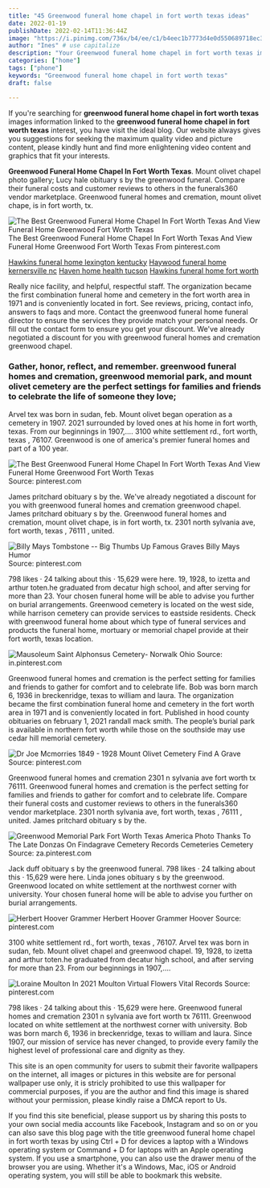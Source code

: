 ```yaml
---
title: "45 Greenwood funeral home chapel in fort worth texas ideas"
date: 2022-01-19
publishDate: 2022-02-14T11:36:44Z
image: "https://i.pinimg.com/736x/b4/ee/c1/b4eec1b7773d4e0d550689718ec3709c.jpg"
author: "Ines" # use capitalize
description: "Your Greenwood funeral home chapel in fort worth texas images are ready in this website. Greenwood funeral home chapel in fort worth texas are a topic that is being searched for and liked by netizens today. You can Get the Greenwood funeral home chapel in fort worth texas files here. Find and Download all royalty-free photos and vectors."
categories: ["home"]
tags: ["phone"]
keywords: "Greenwood funeral home chapel in fort worth texas"
draft: false

---
```


If you're searching for **greenwood funeral home chapel in fort worth texas** images information linked to the **greenwood funeral home chapel in fort worth texas** interest, you have visit the ideal  blog.  Our website always  gives you  suggestions  for seeking  the maximum  quality video and picture  content, please kindly hunt and find more enlightening video content and graphics  that fit your interests.

**Greenwood Funeral Home Chapel In Fort Worth Texas**. Mount olivet chapel photo gallery; Lucy hale obituary s by the greenwood funeral. Compare their funeral costs and customer reviews to others in the funerals360 vendor marketplace. Greenwood funeral homes and cremation, mount olivet chape, is in fort worth, tx.

![The Best Greenwood Funeral Home Chapel In Fort Worth Texas And View Funeral Home Greenwood Fort Worth Texas](https://i.pinimg.com/originals/fe/c1/c3/fec1c34ddbc145cb0eb36ac041ec9490.jpg "The Best Greenwood Funeral Home Chapel In Fort Worth Texas And View Funeral Home Greenwood Fort Worth Texas")
The Best Greenwood Funeral Home Chapel In Fort Worth Texas And View Funeral Home Greenwood Fort Worth Texas From pinterest.com

[Hawkins funeral home lexington kentucky](/hawkins-funeral-home-lexington-kentucky/)
[Haywood funeral home kernersville nc](/haywood-funeral-home-kernersville-nc/)
[Haven home health tucson](/haven-home-health-tucson/)
[Hawkins funeral home fort worth](/hawkins-funeral-home-fort-worth/)

Really nice facility, and helpful, respectful staff. The organization became the first combination funeral home and cemetery in the fort worth area in 1971 and is conveniently located in fort. See reviews, pricing, contact info, answers to faqs and more. Contact the greenwood funeral home funeral director to ensure the services they provide match your personal needs. Or fill out the contact form to ensure you get your discount. We&#039;ve already negotiated a discount for you with greenwood funeral homes and cremation greenwood chapel.

### Gather, honor, reflect, and remember. greenwood funeral homes and cremation, greenwood memorial park, and mount olivet cemetery are the perfect settings for families and friends to celebrate the life of someone they love;

Arvel tex was born in sudan, feb. Mount olivet began operation as a cemetery in 1907. 2021 surrounded by loved ones at his home in fort worth, texas. From our beginnings in 1907,…. 3100 white settlement rd., fort worth, texas , 76107. Greenwood is one of america&#039;s premier funeral homes and part of a 100 year.


![The Best Greenwood Funeral Home Chapel In Fort Worth Texas And View Funeral Home Greenwood Fort Worth Texas](https://i.pinimg.com/originals/fe/c1/c3/fec1c34ddbc145cb0eb36ac041ec9490.jpg "The Best Greenwood Funeral Home Chapel In Fort Worth Texas And View Funeral Home Greenwood Fort Worth Texas")
Source: pinterest.com

James pritchard obituary s by the. We&#039;ve already negotiated a discount for you with greenwood funeral homes and cremation greenwood chapel. James pritchard obituary s by the. Greenwood funeral homes and cremation, mount olivet chape, is in fort worth, tx. 2301 north sylvania ave, fort worth, texas , 76111 , united.

![Billy Mays Tombstone -- Big Thumbs Up Famous Graves Billy Mays Humor](https://i.pinimg.com/600x315/61/c8/67/61c867b26699f1f1d4defc4807cfe5e8.jpg "Billy Mays Tombstone -- Big Thumbs Up Famous Graves Billy Mays Humor")
Source: pinterest.com

798 likes · 24 talking about this · 15,629 were here. 19, 1928, to izetta and arthur toten.he graduated from decatur high school, and after serving for more than 23. Your chosen funeral home will be able to advise you further on burial arrangements. Greenwood cemetery is located on the west side, while harrison cemetery can provide services to eastside residents. Check with greenwood funeral home about which type of funeral services and products the funeral home, mortuary or memorial chapel provide at their fort worth, texas location.

![Mausoleum Saint Alphonsus Cemetery- Norwalk Ohio](https://i.pinimg.com/600x315/72/28/69/7228690a59a463c262dd491c7a519903.jpg "Mausoleum Saint Alphonsus Cemetery- Norwalk Ohio")
Source: in.pinterest.com

Greenwood funeral homes and cremation is the perfect setting for families and friends to gather for comfort and to celebrate life. Bob was born march 6, 1936 in breckenridge, texas to william and laura. The organization became the first combination funeral home and cemetery in the fort worth area in 1971 and is conveniently located in fort. Published in hood county obituaries on february 1, 2021 randall mack smith. The people’s burial park is available in northern fort worth while those on the southside may use cedar hill memorial cemetery.

![Dr Joe Mcmorries 1849 - 1928 Mount Olivet Cemetery Find A Grave](https://i.pinimg.com/originals/b1/ce/aa/b1ceaac9133aa2ce33958c908cc42cd7.jpg "Dr Joe Mcmorries 1849 - 1928 Mount Olivet Cemetery Find A Grave")
Source: pinterest.com

Greenwood funeral homes and cremation 2301 n sylvania ave fort worth tx 76111. Greenwood funeral homes and cremation is the perfect setting for families and friends to gather for comfort and to celebrate life. Compare their funeral costs and customer reviews to others in the funerals360 vendor marketplace. 2301 north sylvania ave, fort worth, texas , 76111 , united. James pritchard obituary s by the.

![Greenwood Memorial Park Fort Worth Texas America Photo Thanks To The Late Donzas On Findagrave Cemetery Records Cemeteries Cemetery](https://i.pinimg.com/564x/fb/9f/b0/fb9fb0d5351d62c5c4f251bc89256820--fort-worth-texas-memorial-park.jpg "Greenwood Memorial Park Fort Worth Texas America Photo Thanks To The Late Donzas On Findagrave Cemetery Records Cemeteries Cemetery")
Source: za.pinterest.com

Jack duff obituary s by the greenwood funeral. 798 likes · 24 talking about this · 15,629 were here. Linda jones obituary s by the greenwood. Greenwood located on white settlement at the northwest corner with university. Your chosen funeral home will be able to advise you further on burial arrangements.

![Herbert Hoover Grammer Herbert Hoover Grammer Hoover](https://i.pinimg.com/736x/61/b2/a8/61b2a897700f1d0863dfa990938106a9--herbert-hoover-hoovers.jpg "Herbert Hoover Grammer Herbert Hoover Grammer Hoover")
Source: pinterest.com

3100 white settlement rd., fort worth, texas , 76107. Arvel tex was born in sudan, feb. Mount olivet chapel and greenwood chapel. 19, 1928, to izetta and arthur toten.he graduated from decatur high school, and after serving for more than 23. From our beginnings in 1907,….

![Loraine Moulton In 2021 Moulton Virtual Flowers Vital Records](https://i.pinimg.com/736x/b4/ee/c1/b4eec1b7773d4e0d550689718ec3709c.jpg "Loraine Moulton In 2021 Moulton Virtual Flowers Vital Records")
Source: pinterest.com

798 likes · 24 talking about this · 15,629 were here. Greenwood funeral homes and cremation 2301 n sylvania ave fort worth tx 76111. Greenwood located on white settlement at the northwest corner with university. Bob was born march 6, 1936 in breckenridge, texas to william and laura. Since 1907, our mission of service has never changed, to provide every family the highest level of professional care and dignity as they.

This site is an open community for users to submit their favorite wallpapers on the internet, all images or pictures in this website are for personal wallpaper use only, it is stricly prohibited to use this wallpaper for commercial purposes, if you are the author and find this image is shared without your permission, please kindly raise a DMCA report to Us.

If you find this site beneficial, please support us by sharing this posts to your own social media accounts like Facebook, Instagram and so on or you can also save this blog page with the title greenwood funeral home chapel in fort worth texas by using Ctrl + D for devices a laptop with a Windows operating system or Command + D for laptops with an Apple operating system. If you use a smartphone, you can also use the drawer menu of the browser you are using. Whether it's a Windows, Mac, iOS or Android operating system, you will still be able to bookmark this website.
